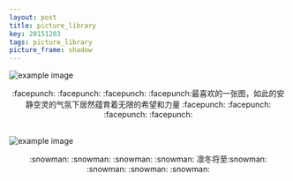 ```yaml
---
layout: post
title: picture_library
key: 20151203
tags: picture_library
picture_frame: shadow
---
```


<!--more-->

![example image](http://wx3.sinaimg.cn/large/e8616f3dgy1fm6z3lz4h1j21kw0zkn3h.jpg "An exemplary image")


<center>:facepunch: :facepunch: :facepunch: :facepunch:最喜欢的一张图，如此的安静空灵的气氛下居然蕴育着无限的希望和力量 :facepunch: :facepunch: :facepunch: :facepunch:</center>
<br>


![example image](http://wx2.sinaimg.cn/large/e8616f3dgy1fm6z91bswjj21ao0t6qb8.jpg "An exemplary image")


<center>:snowman: :snowman: :snowman: :snowman:
凛冬将至:snowman: :snowman: :snowman: :snowman:</center>
<br>